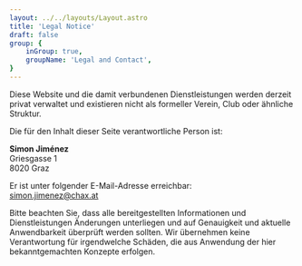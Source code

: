 ```yaml
---
layout: ../../layouts/Layout.astro
title: 'Legal Notice'
draft: false
group: {
    inGroup: true,
    groupName: 'Legal and Contact',
}
---
```


Diese Website und die damit verbundenen Dienstleistungen werden derzeit privat verwaltet und existieren nicht als formeller Verein, Club oder ähnliche Struktur.

Die für den Inhalt dieser Seite verantwortliche Person ist:

**Simon Jiménez**  
Griesgasse 1  
8020 Graz

Er ist unter folgender E-Mail-Adresse erreichbar:  
simon.jimenez@chax.at

Bitte beachten Sie, dass alle bereitgestellten Informationen und Dienstleistungen Änderungen unterliegen und auf Genauigkeit und aktuelle Anwendbarkeit überprüft werden sollten.
Wir übernehmen keine Verantwortung für irgendwelche Schäden, die aus Anwendung der hier bekanntgemachten Konzepte erfolgen.
